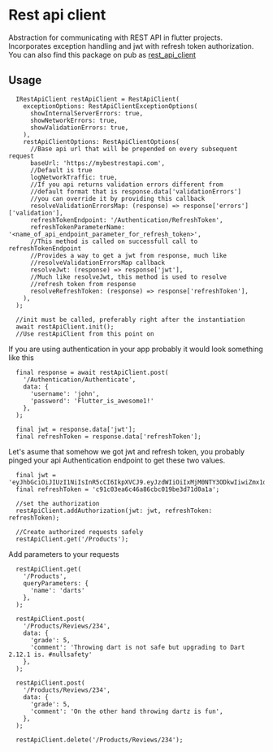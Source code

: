 # Rest api client
Abstraction for communicating with REST API in flutter projects. Incorporates exception handling and jwt with refresh token authorization.
You can also find this package on pub as [rest_api_client](https://pub.dev/packages/rest_api_client)

## Usage
```
  IRestApiClient restApiClient = RestApiClient(
    exceptionOptions: RestApiClientExceptionOptions(
      showInternalServerErrors: true,
      showNetworkErrors: true,
      showValidationErrors: true,
    ),
    restApiClientOptions: RestApiClientOptions(
      //Base api url that will be prepended on every subsequent request
      baseUrl: 'https://mybestrestapi.com',
      //Default is true
      logNetworkTraffic: true,
      //If you api returns validation errors different from
      //default format that is response.data['validationErrors']
      //you can override it by providing this callback
      resolveValidationErrorsMap: (response) => response['errors']['validation'],
      refreshTokenEndpoint: '/Authentication/RefreshToken',
      refreshTokenParameterName: '<name_of_api_endpoint_parameter_for_refresh_token>',
      //This method is called on successfull call to refreshTokenEndpoint
      //Provides a way to get a jwt from response, much like
      //resolveValidationErrorsMap callback
      resolveJwt: (response) => response['jwt'],
      //Much like resolveJwt, this method is used to resolve
      //refresh token from response
      resolveRefreshToken: (response) => response['refreshToken'],
    ),
  );

  //init must be called, preferably right after the instantiation
  await restApiClient.init();
  //Use restApiClient from this point on
```

If you are using authentication in your app probably it would look something like this
```
  final response = await restApiClient.post(
    '/Authentication/Authenticate',
    data: {
      'username': 'john',
      'password': 'Flutter_is_awesome1!'
    },
  );

  final jwt = response.data['jwt'];
  final refreshToken = response.data['refreshToken'];
```

Let's asume that somehow we got jwt and refresh token,
you probably pinged your api Authentication endpoint to get these two values.
```
  final jwt = 'eyJhbGciOiJIUzI1NiIsInR5cCI6IkpXVCJ9.eyJzdWIiOiIxMjM0NTY3ODkwIiwiZmx1dHRlciI6IkZsdXR0ZXIgaXMgYXdlc29tZSIsImNoYWxsZW5nZSI6IllvdSBtYWRlIGl0LCB5b3UgY3JhY2tlZCB0aGUgY29kZS4gWW91J3JlIGF3ZXNvbWUgdG9vLiIsImlhdCI6MTUxNjIzOTAyMn0.5QJz8hhxYsHxShS4hWKdHzcFH_IsQQZAnWSEcHJkspE';
  final refreshToken = 'c91c03ea6c46a86cbc019be3d71d0a1a';

  //set the authorization
  restApiClient.addAuthorization(jwt: jwt, refreshToken: refreshToken);

  //Create authorized requests safely
  restApiClient.get('/Products');
```

Add parameters to your requests
```
  restApiClient.get(
    '/Products',
    queryParameters: {
      'name': 'darts'
    },
  );

  restApiClient.post(
    '/Products/Reviews/234',
    data: {
      'grade': 5,
      'comment': 'Throwing dart is not safe but upgrading to Dart 2.12.1 is. #nullsafety'
    },
  );

  restApiClient.post(
    '/Products/Reviews/234',
    data: {
      'grade': 5,
      'comment': 'On the other hand throwing dartz is fun',
    },
  );

  restApiClient.delete('/Products/Reviews/234');
```